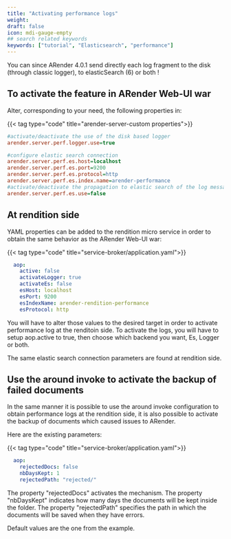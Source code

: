 ```yaml
---
title: "Activating performance logs"
weight: 
draft: false
icon: mdi-gauge-empty
## search related keywords
keywords: ["tutorial", "Elasticsearch", "performance"]
---
```


You can since ARender 4.0.1 send directly each log fragment to the disk
(through classic logger), to elasticSearch (6) or both !

## To activate the feature in ARender Web-UI war

Alter, corresponding to your need, the following properties in:

{{< tag type="code" title="arender-server-custom properties">}}

```cfg
#activate/deactivate the use of the disk based logger
arender.server.perf.logger.use=true

#configure elastic search connection
arender.server.perf.es.host=localhost
arender.server.perf.es.port=9200
arender.server.perf.es.protocol=http
arender.server.perf.es.index.name=arender-performance
#activate/deactivate the propagation to elastic search of the log messages
arender.server.perf.es.use=false
```


## At rendition side

YAML properties can be added to the rendition micro service in order to
obtain the same behavior as the ARender Web-UI war:

{{< tag type="code" title="service-broker/application.yaml">}}

```yaml
  aop:
    active: false
    activateLogger: true
    activateEs: false
    esHost: localhost
    esPort: 9200
    esIndexName: arender-rendition-performance
    esProtocol: http
```


You will have to alter those values to the desired target in order to
activate performance log at the renditoin side. To activate the logs,
you will have to setup aop.active to true, then choose which backend you
want, Es, Logger or both.

The same elastic search connection parameters are found at rendition
side.

## Use the around invoke to activate the backup of failed documents

In the same manner it is possible to use the around invoke configuration
to obtain performance logs at the rendition side, it is also possible to
activate the backup of documents which caused issues to ARender.

Here are the existing parameters:

{{< tag type="code" title="service-broker/application.yaml">}}

```yaml
  aop:
    rejectedDocs: false
    nbDaysKept: 1
    rejectedPath: "rejected/"
```


The property "rejectedDocs" activates the mechanism. The property
"nbDaysKept" indicates how many days the documents will be kept inside
the folder. The property "rejectedPath" specifies the path in which the
documents will be saved when they have errors.

Default values are the one from the example.
